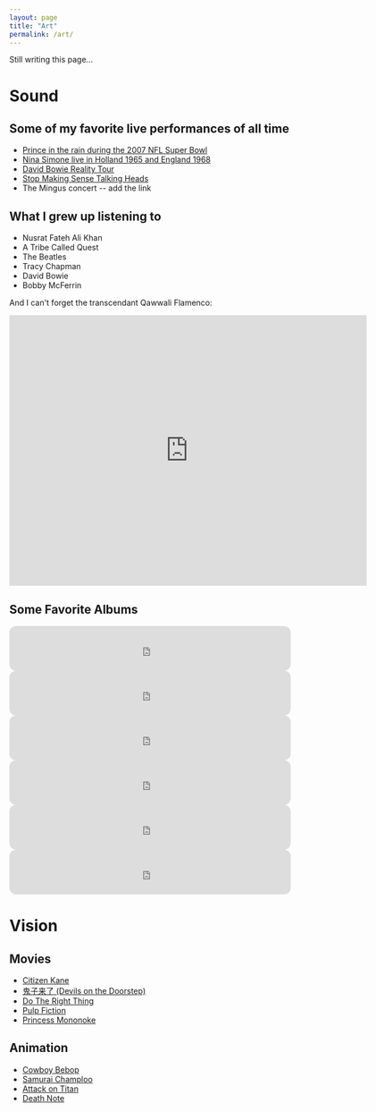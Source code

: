 ```yaml
---
layout: page
title: "Art"
permalink: /art/
---
```


Still writing this page...

# Sound

## Some of my favorite live performances of all time
- [Prince in the rain during the 2007 NFL Super Bowl](https://www.youtube.com/watch?v=-WYYlRArn3g)
- [Nina Simone live in Holland 1965 and England 1968](https://youtu.be/ZxkMb-tp3Bk)
- [David Bowie Reality Tour](https://en.wikipedia.org/wiki/A_Reality_Tour_(album))
- [Stop Making Sense Talking Heads](https://en.wikipedia.org/wiki/Stop_Making_Sense)
- The Mingus concert -- add the link

## What I grew up listening to
- Nusrat Fateh Ali Khan
- A Tribe Called Quest
- The Beatles
- Tracy Chapman
- David Bowie
- Bobby McFerrin

And I can't forget the transcendant Qawwali Flamenco:
<iframe width="640" height="484" src="https://www.youtube.com/embed/wfCenzJjD68" title="YouTube video player" frameborder="0" allow="accelerometer; autoplay; clipboard-write; encrypted-media; gyroscope; picture-in-picture" allowfullscreen></iframe>

## Some Favorite Albums
<iframe style="border-radius:12px" src="https://open.spotify.com/embed/album/3x2DQz1db5pS1IEkpD0zWv?utm_source=generator" width="100%" height="80" frameBorder="0" allowfullscreen="" allow="autoplay; clipboard-write; encrypted-media; fullscreen; picture-in-picture"></iframe>

<iframe style="border-radius:12px" src="https://open.spotify.com/embed/album/4Z8nWz3dGybOP7lhMZpcOo?utm_source=generator" width="100%" height="80" frameBorder="0" allowfullscreen="" allow="autoplay; clipboard-write; encrypted-media; fullscreen; picture-in-picture"></iframe>

<iframe style="border-radius:12px" src="https://open.spotify.com/embed/album/2de6LD7eOW8zrlorbS28na?utm_source=generator" width="100%" height="80" frameBorder="0" allowfullscreen="" allow="autoplay; clipboard-write; encrypted-media; fullscreen; picture-in-picture"></iframe>

<iframe style="border-radius:12px" src="https://open.spotify.com/embed/playlist/37i9dQZF1DZ06evO4nBpIJ?utm_source=generator" width="100%" height="80" frameBorder="0" allowfullscreen="" allow="autoplay; clipboard-write; encrypted-media; fullscreen; picture-in-picture"></iframe>

<iframe style="border-radius:12px" src="https://open.spotify.com/embed/album/64J8girYqmK86ebqBayrjQ?utm_source=generator" width="100%" height="80" frameBorder="0" allowfullscreen="" allow="autoplay; clipboard-write; encrypted-media; fullscreen; picture-in-picture"></iframe>

<iframe style="border-radius:12px" src="https://open.spotify.com/embed/playlist/37i9dQZF1DZ06evO3mYWcg?utm_source=generator" width="100%" height="80" frameBorder="0" allowfullscreen="" allow="autoplay; clipboard-write; encrypted-media; fullscreen; picture-in-picture"></iframe>

# Vision

## Movies
- [Citizen Kane](https://en.wikipedia.org/wiki/Citizen_Kane)
- [鬼子来了 (Devils on the Doorstep)](https://en.wikipedia.org/wiki/Devils_on_the_Doorstep)
- [Do The Right Thing](https://en.wikipedia.org/wiki/Do_the_Right_Thing)
- [Pulp Fiction](https://en.wikipedia.org/wiki/Pulp_Fiction)
- [Princess Mononoke](https://en.wikipedia.org/wiki/Princess_Mononoke)

## Animation
- [Cowboy Bebop](https://en.wikipedia.org/wiki/Cowboy_Bebop)
- [Samurai Champloo](https://en.wikipedia.org/wiki/Samurai_Champloo)
- [Attack on Titan](https://en.wikipedia.org/wiki/Attack_on_Titan)
- [Death Note](https://en.wikipedia.org/wiki/Death_Note)
